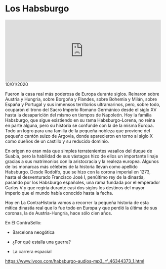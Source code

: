 # Los Habsburgo
<iframe id='audio_88903085' frameborder='0' allowfullscreen='' scrolling='no' height='200' style='width:100%;' src='https://www.ivoox.com/player_ej_46344373_6_1.html' loading='lazy'></iframe>10/01/2020

Fueron la casa real más poderosa de Europa durante siglos. Reinaron sobre Austria y Hungría, sobre Borgoña y Flandes, sobre Bohemia y Milán, sobre España y Portugal y sus inmensos territorios ultramarinos, pero, sobre todo, ocuparon el trono del Sacro Imperio Romano Germánico desde el siglo XV hasta la desaparición del mismo en tiempos de Napoleón. Hoy la familia Habsburgo, que sigue existiendo en su rama Habsburgo-Lorena, no reina en parte alguna, pero su historia se confunde con la de la misma Europa. Todo un logro para una familia de la pequeña nobleza que proviene del pequeño cantón suizo de Argovia, donde aparecieron en torno al siglo X como dueños de un castillo y su reducido dominio. 

 En origen no eran más que simples terratenientes vasallos del duque de Suabia, pero la habilidad de sus vástagos hizo de ellos un importante linaje gracias a sus matrimonios con la aristocracia y la realeza europea. Algunos de los monarcas más célebres de la historia llevan como apellido Habsburgo. Desde Rodolfo, que se hizo con la corona imperial en 1273, hasta el desventurado Francisco José I, penúltimo rey de la dinastía, pasando por los Habsburgo españoles, una rama fundada por el emperador Carlos V y que regiría durante casi dos siglos los destinos del mayor imperio que el mundo había conocido hasta la fecha. 

 Hoy en La ContraHistoria vamos a recorrer la pequeña historia de esta mítica dinastía real que lo fue todo en Europa y que perdió la última de sus coronas, la de Austria-Hungría, hace sólo cien años. 

 En El ContraSello:

 - Barcelona neogótica

 - ¿Por qué estalla una guerra?

 - La carrera espacial 

 

https://www.ivoox.com/habsburgo-audios-mp3_rf_46344373_1.html
